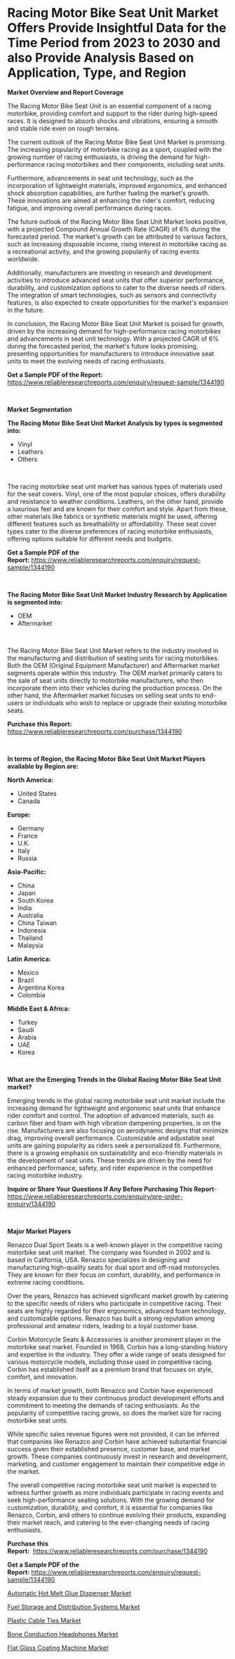 <p><h1>Racing Motor Bike Seat Unit Market Offers Provide Insightful Data for the Time Period from 2023 to 2030 and also Provide Analysis Based on Application, Type, and Region</h1></p><p><strong>Market Overview and Report Coverage</strong></p>
<p><p>The Racing Motor Bike Seat Unit is an essential component of a racing motorbike, providing comfort and support to the rider during high-speed races. It is designed to absorb shocks and vibrations, ensuring a smooth and stable ride even on rough terrains.</p><p>The current outlook of the Racing Motor Bike Seat Unit Market is promising. The increasing popularity of motorbike racing as a sport, coupled with the growing number of racing enthusiasts, is driving the demand for high-performance racing motorbikes and their components, including seat units.</p><p>Furthermore, advancements in seat unit technology, such as the incorporation of lightweight materials, improved ergonomics, and enhanced shock absorption capabilities, are further fueling the market's growth. These innovations are aimed at enhancing the rider's comfort, reducing fatigue, and improving overall performance during races.</p><p>The future outlook of the Racing Motor Bike Seat Unit Market looks positive, with a projected Compound Annual Growth Rate (CAGR) of 6% during the forecasted period. The market's growth can be attributed to various factors, such as increasing disposable income, rising interest in motorbike racing as a recreational activity, and the growing popularity of racing events worldwide.</p><p>Additionally, manufacturers are investing in research and development activities to introduce advanced seat units that offer superior performance, durability, and customization options to cater to the diverse needs of riders. The integration of smart technologies, such as sensors and connectivity features, is also expected to create opportunities for the market's expansion in the future.</p><p>In conclusion, the Racing Motor Bike Seat Unit Market is poised for growth, driven by the increasing demand for high-performance racing motorbikes and advancements in seat unit technology. With a projected CAGR of 6% during the forecasted period, the market's future looks promising, presenting opportunities for manufacturers to introduce innovative seat units to meet the evolving needs of racing enthusiasts.</p></p>
<p><strong>Get a Sample PDF of the Report:</strong> <a href="https://www.reliableresearchreports.com/enquiry/request-sample/1344190">https://www.reliableresearchreports.com/enquiry/request-sample/1344190</a></p>
<p>&nbsp;</p>
<p><strong>Market Segmentation</strong></p>
<p><strong>The Racing Motor Bike Seat Unit Market Analysis by types is segmented into:</strong></p>
<p><ul><li>Vinyl</li><li>Leathers</li><li>Others</li></ul></p>
<p>&nbsp;</p>
<p><p>The racing motorbike seat unit market has various types of materials used for the seat covers. Vinyl, one of the most popular choices, offers durability and resistance to weather conditions. Leathers, on the other hand, provide a luxurious feel and are known for their comfort and style. Apart from these, other materials like fabrics or synthetic materials might be used, offering different features such as breathability or affordability. These seat cover types cater to the diverse preferences of racing motorbike enthusiasts, offering options suitable for different needs and budgets.</p></p>
<p><strong>Get a Sample PDF of the Report:</strong>&nbsp;<a href="https://www.reliableresearchreports.com/enquiry/request-sample/1344190">https://www.reliableresearchreports.com/enquiry/request-sample/1344190</a></p>
<p>&nbsp;</p>
<p><strong>The Racing Motor Bike Seat Unit Market Industry Research by Application is segmented into:</strong></p>
<p><ul><li>OEM</li><li>Aftermarket</li></ul></p>
<p>&nbsp;</p>
<p><p>The Racing Motor Bike Seat Unit Market refers to the industry involved in the manufacturing and distribution of seating units for racing motorbikes. Both the OEM (Original Equipment Manufacturer) and Aftermarket market segments operate within this industry. The OEM market primarily caters to the sale of seat units directly to motorbike manufacturers, who then incorporate them into their vehicles during the production process. On the other hand, the Aftermarket market focuses on selling seat units to end-users or individuals who wish to replace or upgrade their existing motorbike seats.</p></p>
<p><strong>Purchase this Report:</strong>&nbsp; <a href="https://www.reliableresearchreports.com/purchase/1344190">https://www.reliableresearchreports.com/purchase/1344190</a></p>
<p>&nbsp;</p>
<p><strong>In terms of Region, the Racing Motor Bike Seat Unit Market Players available by Region are:</strong></p>
<p>
    <p> <strong> North America: </strong>
        <ul>
            <li>United States</li>
            <li>Canada</li>
        </ul>
        </p> 
    <p> <strong> Europe: </strong>
        <ul>
            <li>Germany</li>
            <li>France</li>
            <li>U.K.</li>
            <li>Italy</li>
            <li>Russia</li>
        </ul>
        </p> 
    <p> <strong> Asia-Pacific: </strong>
        <ul>
            <li>China</li>
            <li>Japan</li>
            <li>South Korea</li>
            <li>India</li>
            <li>Australia</li>
            <li>China Taiwan</li>
            <li>Indonesia</li>
            <li>Thailand</li>
            <li>Malaysia</li>
        </ul>
        </p> 
    <p> <strong> Latin America: </strong>
        <ul>
            <li>Mexico</li>
            <li>Brazil</li>
            <li>Argentina Korea</li>
            <li>Colombia</li>
        </ul>
        </p> 
    <p> <strong> Middle East & Africa: </strong>
        <ul>
            <li>Turkey</li>
            <li>Saudi</li>
            <li>Arabia</li>
            <li>UAE</li>
            <li>Korea</li>
        </ul>
    </p>
    </p>
<p>&nbsp;</p>
<p><strong>What are the Emerging Trends in the Global Racing Motor Bike Seat Unit market?</strong></p>
<p><p>Emerging trends in the global racing motorbike seat unit market include the increasing demand for lightweight and ergonomic seat units that enhance rider comfort and control. The adoption of advanced materials, such as carbon fiber and foam with high vibration dampening properties, is on the rise. Manufacturers are also focusing on aerodynamic designs that minimize drag, improving overall performance. Customizable and adjustable seat units are gaining popularity as riders seek a personalized fit. Furthermore, there is a growing emphasis on sustainability and eco-friendly materials in the development of seat units. These trends are driven by the need for enhanced performance, safety, and rider experience in the competitive racing motorbike industry.</p></p>
<p><strong>Inquire or Share Your Questions If Any Before Purchasing This Report</strong>- <a href="https://www.reliableresearchreports.com/enquiry/pre-order-enquiry/1344190">https://www.reliableresearchreports.com/enquiry/pre-order-enquiry/1344190</a></p>
<p>&nbsp;</p>
<p><strong>Major Market Players</strong></p>
<p><p>Renazco Dual Sport Seats is a well-known player in the competitive racing motorbike seat unit market. The company was founded in 2002 and is based in California, USA. Renazco specializes in designing and manufacturing high-quality seats for dual sport and off-road motorcycles. They are known for their focus on comfort, durability, and performance in extreme racing conditions.</p><p>Over the years, Renazco has achieved significant market growth by catering to the specific needs of riders who participate in competitive racing. Their seats are highly regarded for their ergonomics, advanced foam technology, and customizable options. Renazco has built a strong reputation among professional and amateur riders, leading to a loyal customer base.</p><p>Corbin Motorcycle Seats & Accessories is another prominent player in the motorbike seat market. Founded in 1968, Corbin has a long-standing history and expertise in the industry. They offer a wide range of seats designed for various motorcycle models, including those used in competitive racing. Corbin has established itself as a premium brand that focuses on style, comfort, and innovation.</p><p>In terms of market growth, both Renazco and Corbin have experienced steady expansion due to their continuous product development efforts and commitment to meeting the demands of racing enthusiasts. As the popularity of competitive racing grows, so does the market size for racing motorbike seat units.</p><p>While specific sales revenue figures were not provided, it can be inferred that companies like Renazco and Corbin have achieved substantial financial success given their established presence, customer base, and market growth. These companies continuously invest in research and development, marketing, and customer engagement to maintain their competitive edge in the market.</p><p>The overall competitive racing motorbike seat unit market is expected to witness further growth as more individuals participate in racing events and seek high-performance seating solutions. With the growing demand for customization, durability, and comfort, it is essential for companies like Renazco, Corbin, and others to continue evolving their products, expanding their market reach, and catering to the ever-changing needs of racing enthusiasts.</p></p>
<p><strong>Purchase this Report:</strong>&nbsp;&nbsp;<a href="https://www.reliableresearchreports.com/purchase/1344190">https://www.reliableresearchreports.com/purchase/1344190</a></p>
<p></p>
<p><strong>Get a Sample PDF of the Report:</strong>&nbsp;<a href="https://www.reliableresearchreports.com/enquiry/request-sample/1344190">https://www.reliableresearchreports.com/enquiry/request-sample/1344190</a></p>
<p><p><a href="https://www.linkedin.com/pulse/automatic-hot-melt-glue-dispenser-market-share-amp-new-trends-svx3c/">Automatic Hot Melt Glue Dispenser Market</a></p><p><a href="https://www.linkedin.com/pulse/fuel-storage-distribution-systems-market-insights-players-geusc/">Fuel Storage and Distribution Systems Market</a></p><p><a href="https://medium.com/@juliecastro06/plastic-cable-ties-market-size-growth-forecast-2023-2030-8e1f4e8a5d33">Plastic Cable Ties Market</a></p><p><a href="https://medium.com/@yashreports27/bone-conduction-headphones-market-size-growth-forecast-2023-2030-e60fc6f9b2df">Bone Conduction Headphones Market</a></p><p><a href="https://www.linkedin.com/pulse/flat-glass-coating-machine-market-share-amp-new-trends-analysis-2cqic/">Flat Glass Coating Machine Market</a></p></p>